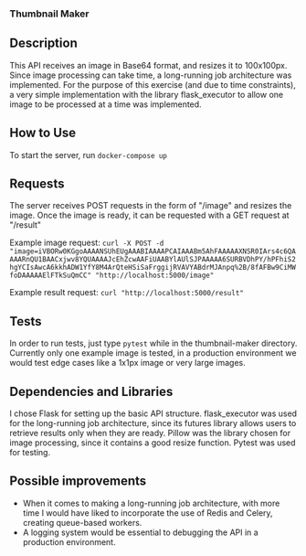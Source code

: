 ### Thumbnail Maker

## Description
This API receives an image in Base64 format, and resizes it to 100x100px. Since image processing can take time, a long-running job architecture was implemented. For the purpose of this exercise (and due to time constraints), a very simple implementation with the library flask_executor to allow one image to be processed at a time was implemented.

## How to Use
To start the server, run `docker-compose up`

## Requests
The server receives POST requests in the form of "/image" and resizes the image. Once the image is ready, it can be requested with a GET request at "/result"

Example image request:
`curl -X POST -d "image=iVBORw0KGgoAAAANSUhEUgAAABIAAAAPCAIAAABm5AhFAAAAAXNSR0IArs4c6QAAAARnQU1BAACxjwv8YQUAAAAJcEhZcwAAFiUAABYlAUlSJPAAAAA6SURBVDhPY/hPFhiS2hgYCIsAwcA6kkhADW1YfY8M4ArQteHSiSaFrggijRVAVYABdrMJAnpq%2B/8fAFBw9CiMWfoDAAAAAElFTkSuQmCC" "http://localhost:5000/image"`

Example result request:
`curl "http://localhost:5000/result"`

## Tests
In order to run tests, just type `pytest` while in the thumbnail-maker directory. Currently only one example image is tested, in a production environment we would test edge cases like a 1x1px image or very large images. 

## Dependencies and Libraries
I chose Flask for setting up the basic API structure. flask_executor was used for the long-running job architecture, since its futures library allows users to retrieve results only when they are ready. Pillow was the library chosen for image processing, since it contains a good resize function. Pytest was used for testing.

## Possible improvements
- When it comes to making a long-running job architecture, with more time I would have liked to incorporate the use of Redis and Celery, creating queue-based workers.
- A logging system would be essential to debugging the API in a production environment.